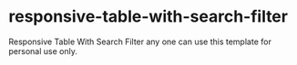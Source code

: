 # responsive-table-with-search-filter

Responsive Table With Search Filter any one can use this template for personal use only.
